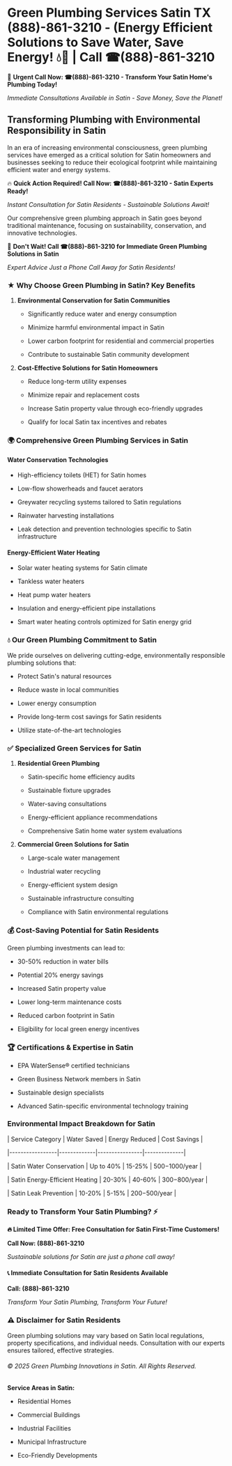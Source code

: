 # Green Plumbing Services Satin TX (888)-861-3210 - (Energy Efficient Solutions to Save Water, Save Energy! 💧🌿 | Call ☎(888)-861-3210

🚨 **Urgent Call Now: ☎(888)-861-3210 - Transform Your Satin Home's Plumbing Today!**
*Immediate Consultations Available in Satin - Save Money, Save the Planet!*

## Transforming Plumbing with Environmental Responsibility in Satin

In an era of increasing environmental consciousness, green plumbing services have emerged as a critical solution for Satin homeowners and businesses seeking to reduce their ecological footprint while maintaining efficient water and energy systems. 

🔥 **Quick Action Required! Call Now: ☎(888)-861-3210 - Satin Experts Ready!**
*Instant Consultation for Satin Residents - Sustainable Solutions Await!*

Our comprehensive green plumbing approach in Satin goes beyond traditional maintenance, focusing on sustainability, conservation, and innovative technologies.

🚨 **Don't Wait! Call ☎(888)-861-3210 for Immediate Green Plumbing Solutions in Satin**
*Expert Advice Just a Phone Call Away for Satin Residents!*

### ★ Why Choose Green Plumbing in Satin? Key Benefits

1. **Environmental Conservation for Satin Communities** 
   - Significantly reduce water and energy consumption
   - Minimize harmful environmental impact in Satin
   - Lower carbon footprint for residential and commercial properties
   - Contribute to sustainable Satin community development

2. **Cost-Effective Solutions for Satin Homeowners** 
   - Reduce long-term utility expenses
   - Minimize repair and replacement costs
   - Increase Satin property value through eco-friendly upgrades
   - Qualify for local Satin tax incentives and rebates

### 🌍 Comprehensive Green Plumbing Services in Satin

#### Water Conservation Technologies
- High-efficiency toilets (HET) for Satin homes
- Low-flow showerheads and faucet aerators
- Greywater recycling systems tailored to Satin regulations
- Rainwater harvesting installations
- Leak detection and prevention technologies specific to Satin infrastructure

#### Energy-Efficient Water Heating
- Solar water heating systems for Satin climate
- Tankless water heaters
- Heat pump water heaters
- Insulation and energy-efficient pipe installations
- Smart water heating controls optimized for Satin energy grid

### 💧 Our Green Plumbing Commitment to Satin

We pride ourselves on delivering cutting-edge, environmentally responsible plumbing solutions that:
- Protect Satin's natural resources
- Reduce waste in local communities
- Lower energy consumption
- Provide long-term cost savings for Satin residents
- Utilize state-of-the-art technologies

### ✅ Specialized Green Services for Satin

1. **Residential Green Plumbing**
   - Satin-specific home efficiency audits
   - Sustainable fixture upgrades
   - Water-saving consultations
   - Energy-efficient appliance recommendations
   - Comprehensive Satin home water system evaluations

2. **Commercial Green Solutions for Satin**
   - Large-scale water management
   - Industrial water recycling
   - Energy-efficient system design
   - Sustainable infrastructure consulting
   - Compliance with Satin environmental regulations

### 💰 Cost-Saving Potential for Satin Residents

Green plumbing investments can lead to:
- 30-50% reduction in water bills
- Potential 20% energy savings
- Increased Satin property value
- Lower long-term maintenance costs
- Reduced carbon footprint in Satin
- Eligibility for local green energy incentives

### 🏆 Certifications & Expertise in Satin

- EPA WaterSense® certified technicians
- Green Business Network members in Satin
- Sustainable design specialists
- Advanced Satin-specific environmental technology training

### Environmental Impact Breakdown for Satin

| Service Category | Water Saved | Energy Reduced | Cost Savings |
|-----------------|-------------|----------------|--------------|
| Satin Water Conservation | Up to 40% | 15-25% | $500-$1000/year |
| Satin Energy-Efficient Heating | 20-30% | 40-60% | $300-$800/year |
| Satin Leak Prevention | 10-20% | 5-15% | $200-$500/year |

### Ready to Transform Your Satin Plumbing? ⚡

**🔥 Limited Time Offer: Free Consultation for Satin First-Time Customers!**

**Call Now: (888)-861-3210**
*Sustainable solutions for Satin are just a phone call away!*

#### 📞 Immediate Consultation for Satin Residents Available

**Call: (888)-861-3210**
*Transform Your Satin Plumbing, Transform Your Future!*

### ⚠️ Disclaimer for Satin Residents

Green plumbing solutions may vary based on Satin local regulations, property specifications, and individual needs. Consultation with our experts ensures tailored, effective strategies.

###### © 2025 Green Plumbing Innovations in Satin. All Rights Reserved.

**Service Areas in Satin:** 
- Residential Homes
- Commercial Buildings
- Industrial Facilities
- Municipal Infrastructure
- Eco-Friendly Developments